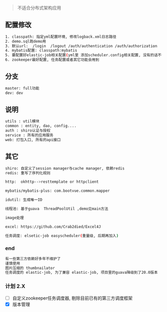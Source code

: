 > 不适合分布式架构应用

## 配置修改

```bash
1. classpath: 指定yml配置环境, 修改logback.xml日志路径
2. demo.sql跑demo用
3. 默认url:  /login  /logout /auth/authentication /auth/authorization
4. mybatis配置: classpath:mybatis
5. 要配置好elastic-job相关配置(yml里 添加scheduler.config相关配置, 没有的话不会激活elastic-job的自动配置), 见: com.bootvue.config.scheduler.ElasticJobAutoConfiguration
6. zookeeper最好配置, 任务配置或者其它功能会用到
```

## 分支
```bash
master: full功能
dev: dev
```

## 说明

```bash
utils : util模块
common : entity, dao, config....
auth : shiro认证与授权
service : 所有的应用服务
web: 打包入口, 所有的api接口 
```

## 其它

```bash
shiro: 自定义了session manager与cache manager, 依赖redis
redis: 重写了序列化规则

http:  okhttp-->resttemplate or httpclient

mybatis/mybatis-plus: com.bootvue.common.mapper

idutil: 生成唯一ID

线程池: 基于guava  ThreadPoolUtil ,demo见main方法

image处理

excel: https://github.com/Crab2died/Excel4J

任务调度: elsetic-job easyscheduler(重量级, 后期再加入)
```

### end
```bash
有一些第三方依赖好多年不维护了
谨慎使用
图片压缩的 thumbnailator
任务调度的 elastic-job, 为了兼容 elastic-job, 项目里的guava降级到了20.0版本
```


### 计划  2.X

- [ ] 自定义zookeeper任务调度器, 剔除目前已有的第三方调度框架
- [x] 版本管理
